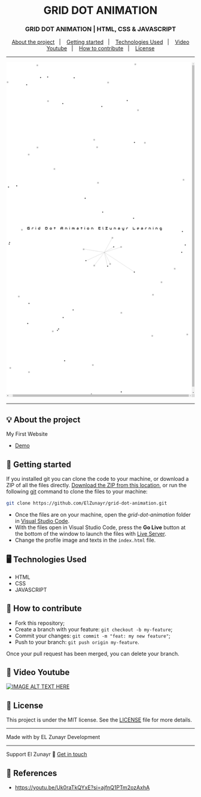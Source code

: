 <h1 align="center">GRID DOT ANIMATION</h1>
<h3 align="center">GRID DOT ANIMATION | HTML, CSS & JAVASCRIPT</h3>

<p align="center">
  <a href="#-about-the-project">About the project</a>&nbsp;&nbsp;&nbsp;|&nbsp;&nbsp;&nbsp;
  <a href="#-getting-started">Getting started</a>&nbsp;&nbsp;&nbsp;|&nbsp;&nbsp;&nbsp;
  <a href="#%EF%B8%8F-technologies-used">Technologies Used</a>&nbsp;&nbsp;&nbsp;|&nbsp;&nbsp;&nbsp;
  <a href="#-video-youtube">Video Youtube</a>&nbsp;&nbsp;&nbsp;|&nbsp;&nbsp;&nbsp;
  <a href="#-how-to-contribute">How to contribute</a>&nbsp;&nbsp;&nbsp;|&nbsp;&nbsp;&nbsp;
  <a href="#-license">License</a>
</p>

---

<p align="center">
  <img alt="screenshot" src="screenshot.png">
</p>

---
## 💡 About the project
My First Website
- [Demo]()

## 🚀 Getting started

If you installed git you can clone the code to your machine, or download a ZIP of all the files directly.
[Download the ZIP from this location](https://github.com/ElZunayr/grid-dot-animation.git), or run the following [git](https://git-scm.com/downloads) command to clone the files to your machine:
```bash
git clone https://github.com/ElZunayr/grid-dot-animation.git
```
- Once the files are on your machine, open the _grid-dot-animation_ folder in [Visual Studio Code](https://code.visualstudio.com/).
- With the files open in Visual Studio Code, press the **Go Live** button at the bottom of the window to launch the files with [Live Server](https://marketplace.visualstudio.com/items?itemName=ritwickdey.LiveServer).
- Change the profile image and texts in the `index.html` file.

## 🖥️ Technologies Used
+ HTML
+ CSS
+ JAVASCRIPT

## 🤔 How to contribute

- Fork this repository;
- Create a branch with your feature: `git checkout -b my-feature`;
- Commit your changes: `git commit -m "feat: my new feature"`;
- Push to your branch: `git push origin my-feature`.

Once your pull request has been merged, you can delete your branch.

## 🧰 Video Youtube
[![IMAGE ALT TEXT HERE](https://i9.ytimg.com/vi/hkZvSDbMtcs/mqdefault.jpg?v=671e962a&sqp=COje_LgG&rs=AOn4CLA2zO7z80-gkgnf3f0WlDUpYAF6bw)](https://youtu.be/hkZvSDbMtcs)

## 📝 License

This project is under the MIT license. See the [LICENSE](LICENSE) file for more details.

---

Made with by EL Zunayr Development 

---

Support El Zunayr :wave: [Get in touch](buymeacoffee.com/elzunayr)

## 🔗 References
- https://youtu.be/Uk0raTkQYxE?si=ajfnQ1PTm2ozAxhA
